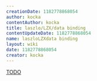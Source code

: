 ```yaml
---
creationDate: 1182778868054 
author: kocka 
contentAuthor: kocka 
title: laszlo/LZX/data binding 
contentUpdateDate: 1182778868054 
name: laszloLZXdata binding 
layout: wiki 
date: 1182778868054 
creator: kocka 
---
```

[TODO](../../TODO.html)
